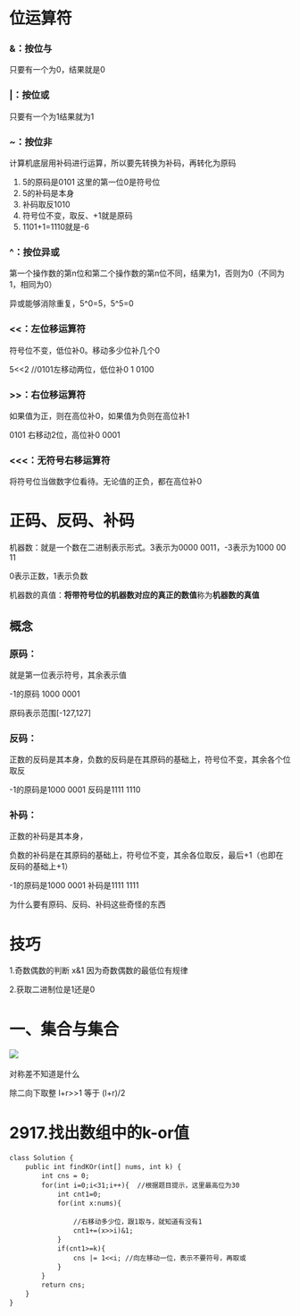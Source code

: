 # 位运算符

### &：按位与

只要有一个为0，结果就是0

### |：按位或

只要有一个为1结果就为1

### ~：按位非

计算机底层用补码进行运算，所以要先转换为补码，再转化为原码

1. 5的原码是0101 这里的第一位0是符号位
2. 5的补码是本身
3. 补码取反1010
4. 符号位不变，取反、+1就是原码
5. 1101+1=1110就是-6

### ^：按位异或

第一个操作数的第n位和第二个操作数的第n位不同，结果为1，否则为0（不同为1，相同为0）

异或能够消除重复，5^0=5，5^5=0

### <<：左位移运算符

符号位不变，低位补0。移动多少位补几个0

5<<2  //0101左移动两位，低位补0    1 0100 

### >>：右位移运算符

如果值为正，则在高位补0，如果值为负则在高位补1

0101 右移动2位，高位补0       0001

### <<<：无符号右移运算符

将符号位当做数字位看待。无论值的正负，都在高位补0

# 正码、反码、补码

机器数：就是一个数在二进制表示形式。3表示为0000 0011，-3表示为1000 00 11

0表示正数，1表示负数

机器数的真值：**将带符号位的机器数对应的真正的数值**称为**机器数的真值**

## 概念

### 原码：

就是第一位表示符号，其余表示值

-1的原码 1000 0001

原码表示范围[-127,127]

### 反码：

正数的反码是其本身，负数的反码是在其原码的基础上，符号位不变，其余各个位取反

-1的原码是1000 0001      反码是1111 1110

### 补码：

正数的补码是其本身，

负数的补码是在其原码的基础上，符号位不变，其余各位取反，最后+1（也即在反码的基础上+1）

-1的原码是1000 0001      补码是1111 1111



为什么要有原码、反码、补码这些奇怪的东西



# 技巧

1.奇数偶数的判断  x&1 因为奇数偶数的最低位有规律

2.获取二进制位是1还是0

# 一、集合与集合

![](..\..\picture\learn\algorithm\bit\1.png)

对称差不知道是什么

除二向下取整 l+r>>1 等于 (l+r)/2

# 2917.找出数组中的k-or值

```
class Solution {
    public int findKOr(int[] nums, int k) {
        int cns = 0;
        for(int i=0;i<31;i++){  //根据题目提示，这里最高位为30
            int cnt1=0;
            for(int x:nums){

                //右移动多少位，跟1取与，就知道有没有1
                cnt1+=(x>>i)&1;
            }   
            if(cnt1>=k){
                cns |= 1<<i; //向左移动一位，表示不要符号，再取或
            }
        }
        return cns;
    }
}
```

